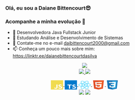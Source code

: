 ### Olá, eu sou a Daiane Bittencourt😎
### Acompanhe a minha evolução 🚀


- 🔭 Desenvolvedora Java Fullstack Junior
- 🌱 Estudando Análise e Desenvolvimento de Sistemas
- 💬 Contate-me no e-mail daibittencourt2000@gmail.com 
- 📫 Conheça um pouco mais sobre mim: https://linktr.ee/daianebittencourtdasilva
<div align=center>
<img src="https://readme-typing-svg.herokuapp.com/?font=Terminus&color=black&size=25&center=true&vCenter=true&width=1000&lines=Seja+bem-vindo!+:%29">
  <div>
 <div>
  <a href="https://github.com/daianebittencourt">
 <img height="180em" src="https://github-readme-stats.vercel.app/api?username=daianebittencourt&show_icons=true&theme=dark&include_all_commits=true&count_private=true"/>
  <img height="180em" src="https://github-readme-stats.vercel.app/api/top-langs/?username=daianebittencourt&layout=compact&langs_count=7&theme=dark"/>
</div>

<div style="display: inline_block"><br>
  <img align="center" alt="Rafa-Js" height="30" width="40" src="https://raw.githubusercontent.com/devicons/devicon/master/icons/javascript/javascript-plain.svg">
  <img align="center" alt="Rafa-Ts" height="30" width="40" src="https://raw.githubusercontent.com/devicons/devicon/master/icons/typescript/typescript-plain.svg">
  <img align="center" alt="Rafa-React" height="30" width="40" src="https://raw.githubusercontent.com/devicons/devicon/master/icons/react/react-original.svg">
  <img align="center" alt="Rafa-HTML" height="30" width="40" src="https://raw.githubusercontent.com/devicons/devicon/master/icons/html5/html5-original.svg">
  <img align="center" alt="Rafa-CSS" height="30" width="40" src="https://raw.githubusercontent.com/devicons/devicon/master/icons/css3/css3-original.svg">
</div>

  <div> 
  <a href="https://instagram.com/daaibittencourt" target="_blank"><img src="https://img.shields.io/badge/-Instagram-%23E4405F?style=for-the-badge&logo=instagram&logoColor=white" target="_blank"></a>
  <a href="https://www.linkedin.com/in/daianebittencourtdasilva" target="_blank"><img src="https://img.shields.io/badge/-LinkedIn-%230077B5?style=for-the-badge&logo=linkedin&logoColor=white" target="_blank"></a> 
</div>

    
